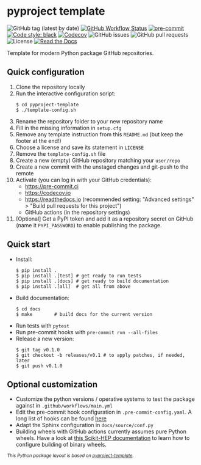 # pyproject template

![GitHub tag (latest by date)](https://img.shields.io/github/v/tag/ghuserplaceholder/repoplaceholder?logo=git)
[![GitHub Workflow Status](https://img.shields.io/github/checks-status/ghuserplaceholder/repoplaceholder/main?label=main%20branch&logo=github)](https://github.com/ghuserplaceholder/repoplaceholder/actions)
[![pre-commit](https://img.shields.io/badge/pre--commit-enabled-brightgreen?logo=pre-commit&logoColor=white)](https://github.com/pre-commit/pre-commit)
[![Code style: black](https://img.shields.io/badge/code%20style-black-000000.svg)](https://github.com/psf/black)
[![Codecov](https://img.shields.io/codecov/c/github/ghuserplaceholder/repoplaceholder?logo=codecov)](https://app.codecov.io/gh/ghuserplaceholder/repoplaceholder)
![GitHub issues](https://img.shields.io/github/issues/ghuserplaceholder/repoplaceholder?logo=github)
![GitHub pull requests](https://img.shields.io/github/issues-pr/ghuserplaceholder/repoplaceholder?logo=github)
![License](https://img.shields.io/github/license/ghuserplaceholder/repoplaceholder)
[![Read the Docs](https://img.shields.io/readthedocs/repoplaceholder?logo=readthedocs)](https://repoplaceholder.readthedocs.io)

Template for modern Python package GitHub repositories.

## Quick configuration

1. Clone the repository locally
1. Run the interactive configuration script:
   ```console
   $ cd pyproject-template
   $ ./template-config.sh
   ```
1. Rename the repository folder to your new repository name
1. Fill in the missing information in `setup.cfg`
1. Remove any template instruction from this `README.md` (but keep the footer at the end!)
1. Choose a license and save its statement in `LICENSE`
1. Remove the `template-config.sh` file
1. Create a new (empty) GitHub repository matching your `user/repo`
1. Create a new commit with the unstaged changes and git-push to the remote
1. Activate (you can log in with your GitHub credentials):
    * https://pre-commit.ci
    * https://codecov.io
    * https://readthedocs.io (recommended setting: "Advanced settings" > "Build pull requests for this project")
    * GitHub actions (in the repository settings)
1. [Optional] Get a PyPI token and add it as a repository secret on GitHub
   (name it `PYPI_PASSWORD`) to enable publishing the package.

## Quick start

* Install:
  ```console
  $ pip install .
  $ pip install .[test] # get ready to run tests
  $ pip install .[docs] # get ready to build documentation
  $ pip install .[all]  # get all from above
  ```
* Build documentation:
  ```console
  $ cd docs
  $ make        # build docs for the current version
  ```
* Run tests with `pytest`
* Run pre-commit hooks with `pre-commit run --all-files`
* Release a new version:
  ```console
  $ git tag v0.1.0
  $ git checkout -b releases/v0.1 # to apply patches, if needed, later
  $ git push v0.1.0
  ```

## Optional customization

* Customize the python versions / operative systems to test the package against in
  `.github/workflows/main.yml`
* Edit the pre-commit hook configuration in `.pre-commit-config.yaml`. A long
  list of hooks can be found [here](https://pre-commit.com/hooks.html)
* Adapt the Sphinx configuration in `docs/source/conf.py`
* Building wheels with GitHub actions currently assumes pure Python wheels.
  Have a look at [this Scikit-HEP
  documentation](https://scikit-hep.org/developer/gha_wheels) to learn how to
  configure building of binary wheels.

<sub>*This Python package layout is based on [pyproject-template](https://github.com/gipert/pyproject-template).*</sub>
